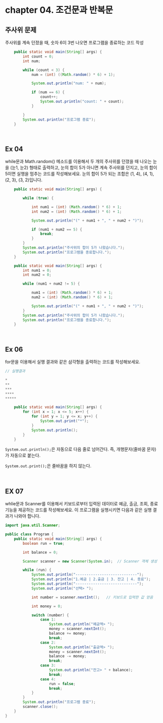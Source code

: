 # chapter 04. 조건문과 반복문

## 주사위 문제

주사위를 계속 던졌을 때, 숫자 6이 3번 나오면 프로그램을 종료하는 코드 작성

```java
    public static void main(String[] args) {
        int count = 0;
        int num;

        while (count < 3) {
            num = (int) ((Math.random() * 6) + 1);

            System.out.println("num: " + num);

            if (num == 6) {
                count++;
                System.out.println("count: " + count);
            }

        }
        System.out.println("프로그램 종료");
    }
```

<br>

## Ex 04

while문과 Math.random() 메소드를 이용해서 두 개의 주사위를 던졌을 때 나오는 눈을 (눈1, 눈2) 형태로 출력하고, 눈의 합이 5가 아니면 계속 주사위를 던지고, 눈의 합이 5이면 실행을 멈추는 코드를 작성해보세요. 눈의 합이 5가 되는 조합은 (1, 4), (4, 1), (2, 3), (3, 2)입니다.

```java
    public static void main(String[] args) {

        while (true) {

            int num1 = (int) (Math.random() * 6) + 1;
            int num2 = (int) (Math.random() * 6) + 1;

            System.out.println("(" + num1 + ", " + num2 + ")");

            if (num1 + num2 == 5) {
                break;
            }
        }
        System.out.println("주사위의 합이 5가 나왔습니다.");
        System.out.println("프로그램을 종료합니다.");
    }
```

```java
    public static void main(String[] args) {
        int num1 = 0;
        int num2 = 0;

        while (num1 + num2 != 5) {

            num1 = (int) (Math.random() * 6) + 1;
            num2 = (int) (Math.random() * 6) + 1;

            System.out.println("(" + num1 + ", " + num2 + ")");
        }
        System.out.println("주사위의 합이 5가 나왔습니다.");
        System.out.println("프로그램을 종료합니다.");
    }
```

<br>

## Ex 06

for문을 이용해서 실행 결과와 같은 삼각형을 출력하는 코드를 작성해보세요.

```java
// 실행결과

*
**
***
****
*****
```

```java
    public static void main(String[] args) {
        for (int x = 1; x <= 5; x++) {
            for (int y = 1; y <= x; y++) {
                System.out.print("*");
            }
            System.out.println();
        }
    }
```

`System.out.println();`은 자동으로 다음 줄로 넘어간다. 즉, 개행문자(줄바꿈 문자)가 자동으로 붙는다.

`System.out.print();`은 줄바꿈을 하지 않는다.

<br>

## EX 07

whlie문과 Scanner를 이용해서 키보드로부터 입력된 데이터로 예금, 출금, 조회, 종료 기능을 제공하는 코드를 작성해보세요. 이 프로그램을 실행시키면 다음과 같은 실행 결과가 나와야 합니다.

```java
import java.util.Scanner;

public class Program {
    public static void main(String[] args) {
        boolean run = true;

        int balance = 0;

        Scanner scanner = new Scanner(System.in);  // Scanner 객체 생성

        while (run) {
            System.out.println("----------------------------");
            System.out.println("1.예금 | 2.출금 | 3. 잔고 | 4. 종료");
            System.out.println("----------------------------");
            System.out.println("선택> ");

            int number = scanner.nextInt();   // 키보드로 입력한 값 얻음

            int money = 0;

            switch (number) {
                case 1:
                    System.out.println("예금액> ");
                    money = scanner.nextInt();
                    balance += money;
                    break;
                case 2:
                    System.out.println("출금액> ");
                    money = scanner.nextInt();
                    balance -= money;
                    break;
                case 3:
                    System.out.println("잔고> " + balance);
                    break;
                case 4:
                    run = false;
                    break;
            }
        }
        System.out.println("프로그램 종료");
        scanner.close();
    }
}

```



